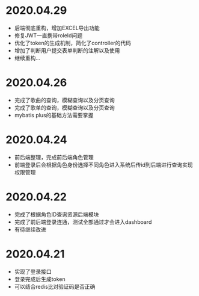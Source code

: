 # 2020.04.29
 - 后端彻底重构，增加EXCEL导出功能
 - 修复JWT一直携带roleId问题
 - 优化了token的生成机制，简化了controller的代码
 - 增加了判断用户提交表单判断的注解以及使用
 - 继续重构...
# 2020.04.26
 - 完成了歌曲的查询，模糊查询以及分页查询
 - 完成了歌单的查询，模糊查询以及分页查询
 - mybatis plus的基础方法需要掌握
# 2020.04.24
 - 前后端整理，完成前后端角色管理
 - 前端登录后会根据角色身份选择不同角色进入系统后传id到后端进行查询实现权限管理
# 2020.04.22
 - 完成了根据角色ID查询资源后端模块
 - 完成了前后端登录连通，测试全部通过才会进入dashboard
 - 有待继续改进
# 2020.04.21
 - 实现了登录接口
 - 登录完成后生成token
 - 可以结合redis比对验证码是否正确